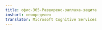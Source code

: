 ```yaml
---
title: офис-365-Разширено-заплаха-защита
inshort: неопределен
translator: Microsoft Cognitive Services
---
```




